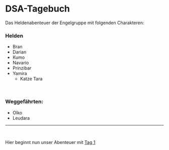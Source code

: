 # DSA-Tagebuch
Das Heldenabenteuer der Engelgruppe mit folgenden Charakteren:
 
### Helden 
* Bran
* Darian
* Kumo
* Navario
* Prinzibar
* Yamira
  * Katze Tara
<br>

### Weggefährten:
* Olko
* Leudara
----
<br>

Hier beginnt nun unser Abenteuer mit [Tag 1](day1.md)
